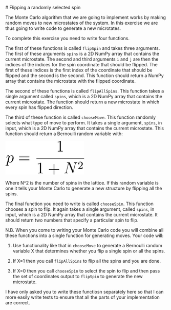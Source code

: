 # Flipping a randomly selected spin

The Monte Carlo algorithm that we are going to implement works by making random moves to new microstates of the system. In this exercise we are thus 
going to write code to generate a new microtates.  

To complete this exercise you need to write four functions.  

The first of these functions is called `flipSpin` and takes three arguments.  The first of these arguments `spins` is a 2D 
NumPy array that contains the current microstate.  The second and third arguments `i` and `j` are then the indices of the indices for the spin
coordinate that should be flipped.  The first of these indices is the first index of the coordinate that should be flipped and the second is the second.
This function should return a NumPy array that contains the microstate with the flipped coordinate.

The second of these functions is called `flipAllSpins`.  This function takes a single argument called `spins`, which is a 2D
NumPy array that contains the current microstate.  The function should return a new microstate in which every spin has flipped direction.

The third of these function is called `chooseMove`.  This function randomly selects what type of move to perform.  It takes a single argument, `spins`, in input, which 
is a 2D NumPy array that contains the current microstate.  This function should return a Bernoulli random variable with:

![](eq1.png)

Where N^2 is the number of spins in the lattice.   If this random variable is one it tells your Monte Carlo to generate a new structure by flipping all the spins.  

The final function you need to write is called `chooseSpin`.  This function chooses a spin to flip.  It again takes a single argument, called `spins`, in input, which 
is a 2D NumPy array that contains the current microstate.  It should return two numbers that specify a particular spin to flip.

N.B. When you come to writing your Monte Carlo code you will combine all these functions into a single function for generating moves. Your code will:

1. Use functionality like that in `chooseMove` to generate a Bernoulli random variable X that determines whether you flip a single spin or all the spins.

2. If X=1 then you call `flipAllSpins` to flip all the spins and you are done.  

4. If X=0 then you call `chooseSpin` to select the spin to flip and then pass the set of coordinates output to `flipSpin` to generate the new microstate.

I have only asked you to write these functiosn separately here so that I can more easily write tests to ensure that all the parts of your implementation are correct.
